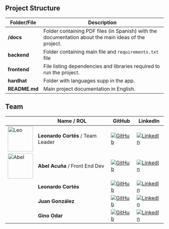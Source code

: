## Project Structure

| Folder/File              | Description                                                                                  |
| ------------------------ | -------------------------------------------------------------------------------------------- |
| **/docs**                | Folder containing PDF files (in Spanish) with the documentation about the main ideas of the project.|
| **backend**                 | Folder containing main file and `requirements.txt` file |
| **frontend**     | File listing dependencies and libraries required to run the project.                           |
| **hardhat**            | Folder with languages supp in the app.                           |
| **README.md**            | Main project documentation in English.                                                         |



## Team

|  | Name / ROL                  | GitHub                                                                                      | LinkedIn                                                                                           |
|------|------------------------|--------------------------------------------------------------------------------------------|---------------------------------------------------------------------------------------------------|
| <img src="https://drive.google.com/uc?export=view&id=1bKk25gBW5-KdsSWzl4B2g68N-tqb2Hjj" alt="Leo" width="80"> | **Leonardo Cortés** / Team Leader   | [![GitHub](https://img.shields.io/badge/GitHub-181717?style=flat-square&logo=github&logoColor=white)](https://github.com/leocortes85/) | [![LinkedIn](https://img.shields.io/badge/LinkedIn-%231DA1F2.svg?style=flat-square&logo=linkedin&logoColor=white)](https://www.linkedin.com/in/leonardo-cort%C3%A9s-zambrano/) |
| <img src="https://drive.google.com/uc?export=view&id=1EGetWqb2XcOIv0_BqcfhUXE_d94wG5Mr" alt="Abel" width="80"> | **Abel Acuña**  /  Front End Dev   | [![GitHub](https://img.shields.io/badge/GitHub-181717?style=flat-square&logo=github&logoColor=white)](https://github.com/Ronin-21 )     | [![LinkedIn](https://img.shields.io/badge/LinkedIn-%231DA1F2.svg?style=flat-square&logo=linkedin&logoColor=white)](https://www.linkedin.com/in/abel-acuña-roninwebdesign/) |
|   | **Leonardo Cortés**    | [![GitHub](https://img.shields.io/badge/GitHub-181717?style=flat-square&logo=github&logoColor=white)](https://github.com/leocortes85/) | [![LinkedIn](https://img.shields.io/badge/LinkedIn-%231DA1F2.svg?style=flat-square&logo=linkedin&logoColor=white)](https://www.linkedin.com/in/leonardo-cort%C3%A9s-zambrano/) |
|   | **Juan González**      | [![GitHub](https://img.shields.io/badge/GitHub-181717?style=flat-square&logo=github&logoColor=white)](https://github.com/juanfrank77/) | [![LinkedIn](https://img.shields.io/badge/LinkedIn-%231DA1F2.svg?style=flat-square&logo=linkedin&logoColor=white)](https://www.linkedin.com/in/juanfrank77/) |
|   | **Gino Odar**          | [![GitHub](https://img.shields.io/badge/GitHub-181717?style=flat-square&logo=github&logoColor=white)](https://github.com/gino23odar/) | [![LinkedIn](https://img.shields.io/badge/LinkedIn-%231DA1F2.svg?style=flat-square&logo=linkedin&logoColor=white)](https://www.linkedin.com/in/gino-odar/) |
